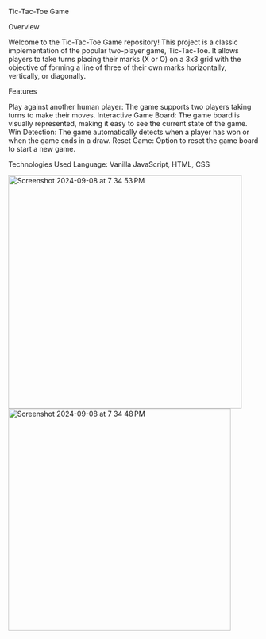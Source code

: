 Tic-Tac-Toe Game

Overview

Welcome to the Tic-Tac-Toe Game repository! 
This project is a classic implementation of the popular two-player game, Tic-Tac-Toe.
It allows players to take turns placing their marks (X or O) on a 3x3 grid with the objective of forming a line of three of their own marks horizontally, vertically, or diagonally.

Features

Play against another human player: The game supports two players taking turns to make their moves.
Interactive Game Board: The game board is visually represented, making it easy to see the current state of the game.
Win Detection: The game automatically detects when a player has won or when the game ends in a draw.
Reset Game: Option to reset the game board to start a new game.

Technologies Used
Language: Vanilla JavaScript, HTML, CSS


<img width="470" alt="Screenshot 2024-09-08 at 7 34 53 PM" src="https://github.com/user-attachments/assets/005037c8-4562-4471-a2db-54cbdf0c30b7">
<img width="448" alt="Screenshot 2024-09-08 at 7 34 48 PM" src="https://github.com/user-attachments/assets/798f4b20-72cb-48c5-9381-380f15323d11">
